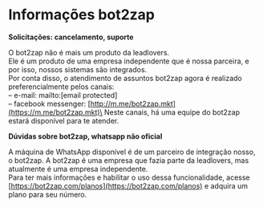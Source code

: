 # Informações bot2zap

**Solicitações: cancelamento, suporte**

O bot2zap não é mais um produto da leadlovers.\
Ele é um produto de uma empresa independente que é nossa parceira, e por isso, nossos sistemas são integrados.\
Por conta disso, o atendimento de assuntos bot2zap agora é realizado preferencialmente pelos canais:\
– e-mail: mailto:\[email protected]\
– facebook messenger: [http://m.me/bot2zap.mkt](https://m.me/bot2zap.mkt)\
Neste canais, há uma equipe do bot2zap estará disponível para te atender.

**Dúvidas sobre bot2zap, whatsapp não oficial**

A máquina de WhatsApp disponível é de um parceiro de integração nosso, o bot2zap. A bot2zap é uma empresa que fazia parte da leadlovers, mas atualmente é uma empresa independente.\
Para ter mais informações e habilitar o uso dessa funcionalidade, acesse [https://bot2zap.com/planos](https://bot2zap.com/planos) e adquira um plano para seu número.
